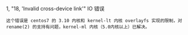 1, "18, 'Invalid cross-device link'" IO 错误

    这个错误是 centos7 的 3.10 内核和 kernel-lt 内核 overlayfs 实现的限制，对 rename(2) 的支持有问题，kernel-ml 内核（5.0内核以上）已解决。

